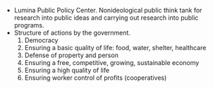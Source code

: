 * Lumina Public Policy Center. Nonideological public think tank for research into public ideas and carrying out research into public programs.
* Structure of actions by the government.
  1. Democracy
  2. Ensuring a basic quality of life: food, water, shelter, healthcare
  3. Defense of property and person
  4. Ensuring a free, competitive, growing, sustainable economy
  5. Ensuring a high quality of life
  6. Ensuring worker control of profits (cooperatives)
